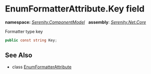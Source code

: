 # EnumFormatterAttribute.Key field
**namespace:** *[Serenity.ComponentModel](../../README.md#serenity.componentmodel-namespace)*   **assembly**: *[Serenity.Net.Core](../../README.md)*

Formatter type key

```csharp
public const string Key;
```

## See Also

* class [EnumFormatterAttribute](../EnumFormatterAttribute.md)